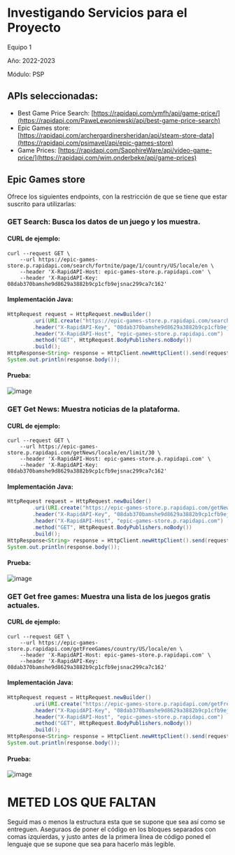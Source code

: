 # Investigando Servicios para el Proyecto
Equipo 1

Año: 2022-2023

Módulo: PSP

## APIs seleccionadas:
* Best Game Price Search: [https://rapidapi.com/ymfh/api/game-price/](https://rapidapi.com/PaweLewoniewski/api/best-game-price-search)
* Epic Games store: [https://rapidapi.com/archergardinersheridan/api/steam-store-data](https://rapidapi.com/psimavel/api/epic-games-store)
* Game Prices: [https://rapidapi.com/SapphireWare/api/video-game-price/](https://rapidapi.com/wim.onderbeke/api/game-prices)

## Epic Games store
Ofrece los siguientes endpoints, con la restricción de que se tiene que estar suscrito para utilizarlas:

### GET Search: Busca los datos de un juego y los muestra.

#### CURL de ejemplo: 
``` shell
curl --request GET \
	--url https://epic-games-store.p.rapidapi.com/search/fortnite/page/1/country/US/locale/en \
	--header 'X-RapidAPI-Host: epic-games-store.p.rapidapi.com' \
	--header 'X-RapidAPI-Key: 08dab370bamshe9d8629a3882b9cp1cfb9ejsnac299ca7c162'
```

#### Implementación Java:
``` java
HttpRequest request = HttpRequest.newBuilder()
		.uri(URI.create("https://epic-games-store.p.rapidapi.com/search/fortnite/page/1/country/US/locale/en"))
		.header("X-RapidAPI-Key", "08dab370bamshe9d8629a3882b9cp1cfb9ejsnac299ca7c162")
		.header("X-RapidAPI-Host", "epic-games-store.p.rapidapi.com")
		.method("GET", HttpRequest.BodyPublishers.noBody())
		.build();
HttpResponse<String> response = HttpClient.newHttpClient().send(request, HttpResponse.BodyHandlers.ofString());
System.out.println(response.body());
```

#### Prueba:
![image](https://user-images.githubusercontent.com/73997994/199533700-18db3466-9603-44e7-853a-397881caff31.png)

### GET Get News: Muestra noticias de la plataforma.

#### CURL de ejemplo:
``` shell
curl --request GET \
	--url https://epic-games-store.p.rapidapi.com/getNews/locale/en/limit/30 \
	--header 'X-RapidAPI-Host: epic-games-store.p.rapidapi.com' \
	--header 'X-RapidAPI-Key: 08dab370bamshe9d8629a3882b9cp1cfb9ejsnac299ca7c162'
```

#### Implementación Java:
``` java
HttpRequest request = HttpRequest.newBuilder()
		.uri(URI.create("https://epic-games-store.p.rapidapi.com/getNews/locale/en/limit/30"))
		.header("X-RapidAPI-Key", "08dab370bamshe9d8629a3882b9cp1cfb9ejsnac299ca7c162")
		.header("X-RapidAPI-Host", "epic-games-store.p.rapidapi.com")
		.method("GET", HttpRequest.BodyPublishers.noBody())
		.build();
HttpResponse<String> response = HttpClient.newHttpClient().send(request, HttpResponse.BodyHandlers.ofString());
System.out.println(response.body());
```

#### Prueba:
![image](https://user-images.githubusercontent.com/73997994/199534577-c0ee53b3-eac3-4ed3-9887-621d2ff5c80a.png)

### GET Get free games: Muestra una lista de los juegos gratis actuales.

#### CURL de ejemplo:
``` shell
curl --request GET \
	--url https://epic-games-store.p.rapidapi.com/getFreeGames/country/US/locale/en \
	--header 'X-RapidAPI-Host: epic-games-store.p.rapidapi.com' \
	--header 'X-RapidAPI-Key: 08dab370bamshe9d8629a3882b9cp1cfb9ejsnac299ca7c162'
```

#### Implementación Java:
``` java
HttpRequest request = HttpRequest.newBuilder()
		.uri(URI.create("https://epic-games-store.p.rapidapi.com/getFreeGames/country/US/locale/en"))
		.header("X-RapidAPI-Key", "08dab370bamshe9d8629a3882b9cp1cfb9ejsnac299ca7c162")
		.header("X-RapidAPI-Host", "epic-games-store.p.rapidapi.com")
		.method("GET", HttpRequest.BodyPublishers.noBody())
		.build();
HttpResponse<String> response = HttpClient.newHttpClient().send(request, HttpResponse.BodyHandlers.ofString());
System.out.println(response.body());
```

#### Prueba:
![image](https://user-images.githubusercontent.com/73997994/199535323-a4e51b65-c805-4194-8cc7-43963be05f29.png)

# METED LOS QUE FALTAN
Seguid mas o menos la estructura esta que se supone que sea así como se entreguen. Aseguraos de poner el código en los bloques separados con comas izquierdas, y justo antes de la primera línea de código poned el lenguaje que se supone que sea para hacerlo más legible.
